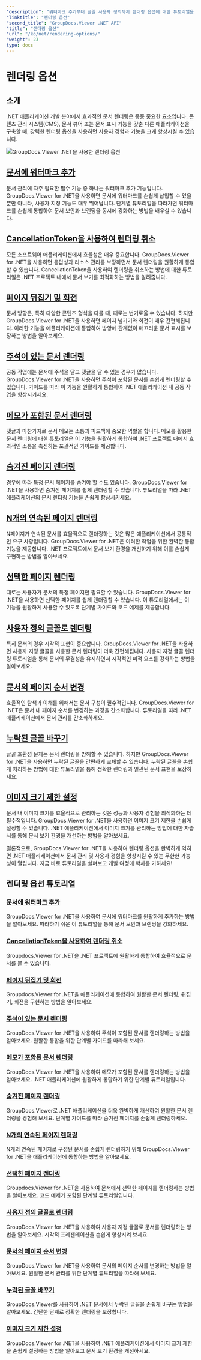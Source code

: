 ```yaml
---
"description": "워터마크 추가부터 글꼴 사용자 정의까지 렌더링 옵션에 대한 튜토리얼을 통해 GroupDocs.Viewer for .NET을 애플리케이션에 손쉽게 통합하세요."
"linktitle": "렌더링 옵션"
"second_title": "GroupDocs.Viewer .NET API"
"title": "렌더링 옵션"
"url": "/ko/net/rendering-options/"
"weight": 23
type: docs
---
```

# 렌더링 옵션


## 소개

.NET 애플리케이션 개발 분야에서 효과적인 문서 렌더링은 종종 중요한 요소입니다. 콘텐츠 관리 시스템(CMS), 문서 뷰어 또는 문서 표시 기능을 갖춘 다른 애플리케이션을 구축할 때, 강력한 렌더링 옵션을 사용하면 사용자 경험과 기능을 크게 향상시킬 수 있습니다.

![GroupDocs.Viewer .NET을 사용한 렌더링 옵션](/viewer/rendering-options/image.png)

## [문서에 워터마크 추가](./add-watermark/)

문서 관리에 자주 필요한 필수 기능 중 하나는 워터마크 추가 기능입니다. GroupDocs.Viewer for .NET을 사용하면 문서에 워터마크를 손쉽게 삽입할 수 있을 뿐만 아니라, 사용자 지정 기능도 매우 뛰어납니다. 단계별 튜토리얼을 따라가면 워터마크를 손쉽게 통합하여 문서 보안과 브랜딩을 동시에 강화하는 방법을 배우실 수 있습니다.

## [CancellationToken을 사용하여 렌더링 취소](./cancel-render-cancellation-token/)

모든 소프트웨어 애플리케이션에서 효율성은 매우 중요합니다. GroupDocs.Viewer for .NET을 사용하면 응답성과 리소스 관리를 보장하면서 문서 렌더링을 원활하게 통합할 수 있습니다. CancellationToken을 사용하여 렌더링을 취소하는 방법에 대한 튜토리얼은 .NET 프로젝트 내에서 문서 보기를 최적화하는 방법을 알려줍니다.

## [페이지 뒤집기 및 회전](./flip-rotate-pages/)

문서 방향은, 특히 다양한 콘텐츠 형식을 다룰 때, 때로는 번거로울 수 있습니다. 하지만 GroupDocs.Viewer for .NET을 사용하면 페이지 넘기기와 회전이 매우 간편해집니다. 이러한 기능을 애플리케이션에 통합하여 방향에 관계없이 매끄러운 문서 표시를 보장하는 방법을 알아보세요.

## [주석이 있는 문서 렌더링](./render-document-comments/)

공동 작업에는 문서에 주석을 달고 댓글을 달 수 있는 경우가 많습니다. GroupDocs.Viewer for .NET을 사용하면 주석이 포함된 문서를 손쉽게 렌더링할 수 있습니다. 가이드를 따라 이 기능을 원활하게 통합하여 .NET 애플리케이션 내 공동 작업을 향상시키세요.

## [메모가 포함된 문서 렌더링](./render-document-notes/)

댓글과 마찬가지로 문서 메모는 소통과 피드백에 중요한 역할을 합니다. 메모를 활용한 문서 렌더링에 대한 튜토리얼은 이 기능을 원활하게 통합하여 .NET 프로젝트 내에서 효과적인 소통을 촉진하는 포괄적인 가이드를 제공합니다.

## [숨겨진 페이지 렌더링](./render-hidden-pages/)

경우에 따라 특정 문서 페이지를 숨겨야 할 수도 있습니다. GroupDocs.Viewer for .NET을 사용하면 숨겨진 페이지를 쉽게 렌더링할 수 있습니다. 튜토리얼을 따라 .NET 애플리케이션의 문서 렌더링 기능을 손쉽게 향상시키세요.

## [N개의 연속된 페이지 렌더링](./render-n-consecutive-pages/)

N페이지가 연속된 문서를 효율적으로 렌더링하는 것은 많은 애플리케이션에서 공통적인 요구 사항입니다. GroupDocs.Viewer for .NET은 이러한 작업을 위한 완벽한 통합 기능을 제공합니다. .NET 프로젝트에서 문서 보기 환경을 개선하기 위해 이를 손쉽게 구현하는 방법을 알아보세요.

## [선택한 페이지 렌더링](./render-selected-pages/)

때로는 사용자가 문서의 특정 페이지만 필요할 수 있습니다. GroupDocs.Viewer for .NET을 사용하면 선택한 페이지를 쉽게 렌더링할 수 있습니다. 이 튜토리얼에서는 이 기능을 원활하게 사용할 수 있도록 단계별 가이드와 코드 예제를 제공합니다.

## [사용자 정의 글꼴로 렌더링](./render-custom-fonts/)

특히 문서의 경우 시각적 표현이 중요합니다. GroupDocs.Viewer for .NET을 사용하면 사용자 지정 글꼴을 사용한 문서 렌더링이 더욱 간편해집니다. 사용자 지정 글꼴 렌더링 튜토리얼을 통해 문서의 무결성을 유지하면서 시각적인 미적 요소를 강화하는 방법을 알아보세요.

## [문서의 페이지 순서 변경](./reorder-pages/)

효율적인 탐색과 이해를 위해서는 문서 구성이 필수적입니다. GroupDocs.Viewer for .NET은 문서 내 페이지 순서를 변경하는 과정을 간소화합니다. 튜토리얼을 따라 .NET 애플리케이션에서 문서 관리를 간소화하세요.

## [누락된 글꼴 바꾸기](./replace-missing-font/)

글꼴 호환성 문제는 문서 렌더링을 방해할 수 있습니다. 하지만 GroupDocs.Viewer for .NET을 사용하면 누락된 글꼴을 간편하게 교체할 수 있습니다. 누락된 글꼴을 손쉽게 처리하는 방법에 대한 튜토리얼을 통해 정확한 렌더링과 일관된 문서 표현을 보장하세요.

## [이미지 크기 제한 설정](./set-image-size-limits/)

문서 내 이미지 크기를 효율적으로 관리하는 것은 성능과 사용자 경험을 최적화하는 데 필수적입니다. GroupDocs.Viewer for .NET을 사용하면 이미지 크기 제한을 손쉽게 설정할 수 있습니다. .NET 애플리케이션에서 이미지 크기를 관리하는 방법에 대한 자습서를 통해 문서 보기 환경을 개선하는 방법을 알아보세요.

결론적으로, GroupDocs.Viewer for .NET을 사용하여 렌더링 옵션을 완벽하게 익히면 .NET 애플리케이션에서 문서 관리 및 사용자 경험을 향상시킬 수 있는 무한한 가능성이 열립니다. 지금 바로 튜토리얼을 살펴보고 개발 여정에 박차를 가하세요!
## 렌더링 옵션 튜토리얼
### [문서에 워터마크 추가](./add-watermark/)
GroupDocs.Viewer for .NET을 사용하여 문서에 워터마크를 원활하게 추가하는 방법을 알아보세요. 따라하기 쉬운 이 튜토리얼을 통해 문서 보안과 브랜딩을 강화하세요.
### [CancellationToken을 사용하여 렌더링 취소](./cancel-render-cancellation-token/)
Groupdocs.Viewer for .NET을 .NET 프로젝트에 원활하게 통합하여 효율적으로 문서를 볼 수 있습니다.
### [페이지 뒤집기 및 회전](./flip-rotate-pages/)
Groupdocs.Viewer for .NET을 애플리케이션에 통합하여 원활한 문서 렌더링, 뒤집기, 회전을 구현하는 방법을 알아보세요.
### [주석이 있는 문서 렌더링](./render-document-comments/)
GroupDocs.Viewer for .NET을 사용하여 주석이 포함된 문서를 렌더링하는 방법을 알아보세요. 원활한 통합을 위한 단계별 가이드를 따라해 보세요.
### [메모가 포함된 문서 렌더링](./render-document-notes/)
GroupDocs.Viewer for .NET을 사용하여 메모가 포함된 문서를 렌더링하는 방법을 알아보세요. .NET 애플리케이션에 원활하게 통합하기 위한 단계별 튜토리얼입니다.
### [숨겨진 페이지 렌더링](./render-hidden-pages/)
GroupDocs.Viewer로 .NET 애플리케이션을 더욱 완벽하게 개선하여 원활한 문서 렌더링을 경험해 보세요. 단계별 가이드를 따라 숨겨진 페이지를 손쉽게 렌더링하세요.
### [N개의 연속된 페이지 렌더링](./render-n-consecutive-pages/)
N개의 연속된 페이지로 구성된 문서를 손쉽게 렌더링하기 위해 GroupDocs.Viewer for .NET을 애플리케이션에 통합하는 방법을 알아보세요.
### [선택한 페이지 렌더링](./render-selected-pages/)
Groupdocs.Viewer for .NET을 사용하여 문서에서 선택한 페이지를 렌더링하는 방법을 알아보세요. 코드 예제가 포함된 단계별 튜토리얼입니다.
### [사용자 정의 글꼴로 렌더링](./render-custom-fonts/)
GroupDocs.Viewer for .NET을 사용하여 사용자 지정 글꼴로 문서를 렌더링하는 방법을 알아보세요. 시각적 프레젠테이션을 손쉽게 향상시켜 보세요.
### [문서의 페이지 순서 변경](./reorder-pages/)
GroupDocs.Viewer for .NET을 사용하여 문서의 페이지 순서를 변경하는 방법을 알아보세요. 원활한 문서 관리를 위한 단계별 튜토리얼을 따라해 보세요.
### [누락된 글꼴 바꾸기](./replace-missing-font/)
GroupDocs.Viewer를 사용하여 .NET 문서에서 누락된 글꼴을 손쉽게 바꾸는 방법을 알아보세요. 간단한 단계로 정확한 렌더링을 보장합니다.
### [이미지 크기 제한 설정](./set-image-size-limits/)
GroupDocs.Viewer for .NET을 사용하여 .NET 애플리케이션에서 이미지 크기 제한을 손쉽게 설정하는 방법을 알아보고 문서 보기 환경을 개선하세요.